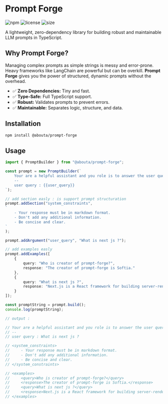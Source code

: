 # Prompt Forge

![npm](https://img.shields.io/npm/v/@votre-nom-npm/prompt-forge)
![license](https://img.shields.io/npm/l/@votre-nom-npm/prompt-forge)
![size](https://img.shields.io/bundlephobia/minzip/@votre-nom-npm/prompt-forge)

A lightweight, zero-dependency library for building robust and maintainable LLM prompts in TypeScript.

## Why Prompt Forge?

Managing complex prompts as simple strings is messy and error-prone. Heavy frameworks like LangChain are powerful but can be overkill. **Prompt Forge** gives you the power of structured, dynamic prompts without the overhead.

- ✅ **Zero Dependencies:** Tiny and fast.
- ✅ **Type-Safe:** Full TypeScript support.
- ✅ **Robust:** Validates prompts to prevent errors.
- ✅ **Maintainable:** Separates logic, structure, and data.

## Installation

```bash
npm install @abouta/prompt-forge
```

## Usage

```typescript
import { PromptBuilder } from "@abouta/prompt-forge";

const prompt = new PromptBuilder(`
    Your are a helpful assistant and you role is to answer the user query.
    --
    user query : {{user_query}}
`);

// add section easly : is support prompt structuration
prompt.addSection("system_constraints",
`
    - Your response must be in markdown format.
    - Don't add any additional information.
    - Be concise and clear.
`
);

prompt.addArgument("user_query", "What is next js ?");

// add examples easly
prompt.addExamples([
    {
        query: "Who is creator of prompt-forge?",
        response: "The creator of prompt-forge is Softia."
    },
    {
        query: "What is next js ?",
        response: "Next.js is a React framework for building server-rendered and statically generated web applications."
    }
]);

const promptString = prompt.build();
console.log(promptString);

// output :

// Your are a helpful assistant and you role is to answer the user query.
// --
// user query : What is next js ?

// <system_constraints>
//     - Your response must be in markdown format.
//     - Don't add any additional information.
//     - Be concise and clear.
// </system_constraints>

// <examples>
//     <query>Who is creator of prompt-forge?</query>
//     <response>The creator of prompt-forge is Softia.</response>
//     <query>What is next js ?</query>
//     <response>Next.js is a React framework for building server-rendered and statically generated web applications.</response>
// </examples>

```
